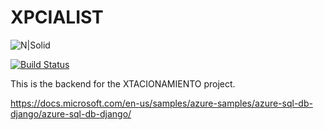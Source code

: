 # XPCIALIST

![N|Solid](http://xpcialist.com/static/media/Logo.f913968f.png)

[![Build Status](https://travis-ci.org/joemccann/dillinger.svg?branch=master)](https://travis-ci.org/joemccann/dillinger)

This is the backend for the XTACIONAMIENTO project. 


https://docs.microsoft.com/en-us/samples/azure-samples/azure-sql-db-django/azure-sql-db-django/